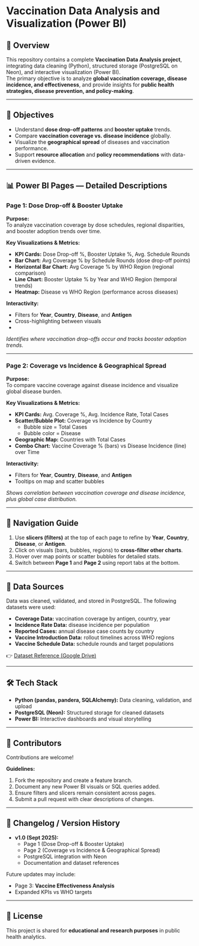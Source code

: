 # Vaccination Data Analysis and Visualization (Power BI)

## 📌 Overview
This repository contains a complete **Vaccination Data Analysis project**, integrating data cleaning (Python), structured storage (PostgreSQL on Neon), and interactive visualization (Power BI).  
The primary objective is to analyze **global vaccination coverage, disease incidence, and effectiveness**, and provide insights for **public health strategies, disease prevention, and policy-making**.

---

## 🎯 Objectives
- Understand **dose drop-off patterns** and **booster uptake** trends.  
- Compare **vaccination coverage vs. disease incidence** globally.  
- Visualize the **geographical spread** of diseases and vaccination performance.  
- Support **resource allocation** and **policy recommendations** with data-driven evidence.  

---

## 📊 Power BI Pages — Detailed Descriptions

### Page 1: Dose Drop-off & Booster Uptake
**Purpose:**  
To analyze vaccination coverage by dose schedules, regional disparities, and booster adoption trends over time.

**Key Visualizations & Metrics:**
- **KPI Cards:** Dose Drop-off %, Booster Uptake %, Avg. Schedule Rounds  
- **Bar Chart:** Avg Coverage % by Schedule Rounds (dose drop-off points)  
- **Horizontal Bar Chart:** Avg Coverage % by WHO Region (regional comparison)  
- **Line Chart:** Booster Uptake % by Year and WHO Region (temporal trends)  
- **Heatmap:** Disease vs WHO Region (performance across diseases)  

**Interactivity:**  
- Filters for **Year**, **Country**, **Disease**, and **Antigen**  
- Cross-highlighting between visuals
- 
*Identifies where vaccination drop-offs occur and tracks booster adoption trends.*

---

### Page 2: Coverage vs Incidence & Geographical Spread
**Purpose:**  
To compare vaccine coverage against disease incidence and visualize global disease burden.

**Key Visualizations & Metrics:**
- **KPI Cards:** Avg. Coverage %, Avg. Incidence Rate, Total Cases  
- **Scatter/Bubble Plot:** Coverage vs Incidence by Country  
  - Bubble size = Total Cases  
  - Bubble color = Disease  
- **Geographic Map:** Countries with Total Cases  
- **Combo Chart:** Vaccine Coverage % (bars) vs Disease Incidence (line) over Time  

**Interactivity:**  
- Filters for **Year**, **Country**, **Disease**, and **Antigen**  
- Tooltips on map and scatter bubbles  
 
*Shows correlation between vaccination coverage and disease incidence, plus global case distribution.*

---

## 🔎 Navigation Guide
1. Use **slicers (filters)** at the top of each page to refine by **Year**, **Country**, **Disease**, or **Antigen**.  
2. Click on visuals (bars, bubbles, regions) to **cross-filter other charts**.  
3. Hover over map points or scatter bubbles for detailed stats.  
4. Switch between **Page 1** and **Page 2** using report tabs at the bottom.  

---

## 📂 Data Sources
Data was cleaned, validated, and stored in PostgreSQL. The following datasets were used:
- **Coverage Data:** vaccination coverage by antigen, country, year  
- **Incidence Rate Data:** disease incidence per population  
- **Reported Cases:** annual disease case counts by country  
- **Vaccine Introduction Data:** rollout timelines across WHO regions  
- **Vaccine Schedule Data:** schedule rounds and target populations  

👉 [Dataset Reference (Google Drive)](https://drive.google.com/drive/folders/1YQ6mNrZCrlEeBP4GH3VnLBNXb7OBD4tf?usp=sharing)

---

## 🛠 Tech Stack
- **Python (pandas, pandera, SQLAlchemy):** Data cleaning, validation, and upload  
- **PostgreSQL (Neon):** Structured storage for cleaned datasets  
- **Power BI:** Interactive dashboards and visual storytelling  

---

## 🤝 Contributors
Contributions are welcome!  

**Guidelines:**
1. Fork the repository and create a feature branch.  
2. Document any new Power BI visuals or SQL queries added.  
3. Ensure filters and slicers remain consistent across pages.  
4. Submit a pull request with clear descriptions of changes.  

---

## 📜 Changelog / Version History
- **v1.0 (Sept 2025):**  
  - Page 1 (Dose Drop-off & Booster Uptake)  
  - Page 2 (Coverage vs Incidence & Geographical Spread)  
  - PostgreSQL integration with Neon  
  - Documentation and dataset references  

Future updates may include:
- Page 3: **Vaccine Effectiveness Analysis**  
- Expanded KPIs vs WHO targets  

---

## 📌 License
This project is shared for **educational and research purposes** in public health analytics.  
